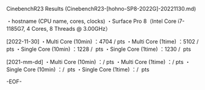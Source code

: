 CinebenchR23 Results (CinebenchR23-[hohno-SP8-2022G]-20221130.md)


・hostname (CPU name, cores, clocks)
・Surface Pro 8（Intel Core i7-1185G7,  4 Cores,  8 Threads @  3.00GHz）

[2022-11-30]
・Multi Core (10min) 	：4704 /  pts
・Multi Core (1time)	：5102 /  pts
・Single Core (10min)	：1228 /  pts
・Single Core (1time)	：1230 /  pts

[2021-mm-dd]
・Multi Core (10min) 	：/  pts
・Multi Core (1time)	：/  pts
・Single Core (10min)	：/  pts
・Single Core (1time)	：/  pts

-EOF-
